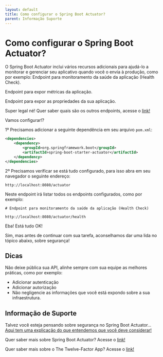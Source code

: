 ```yaml
---
layout: default
title: Como configurar o Spring Boot Actuator? 
parent: Informação Suporte
---
```

# Como configurar o Spring Boot Actuator?

O Spring Boot Actuator inclui vários recursos adicionais para ajudá-lo a monitorar e gerenciar seu aplicativo quando você o envia à produção, como por exemplo:
Endpoint para monitoramento da saúde da aplicação (Health Check).

Endpoint para expor métricas da aplicação.

Endpoint para expor as propriedades da sua aplicação.

Super legal né! Quer saber quais são os outros endpoints, acesse o [link!](https://docs.spring.io/spring-boot/docs/current/reference/html/production-ready-features.html#production-ready-endpoints)

Vamos configurar!?

1º Precisamos adicionar a seguinte dependência em seu arquivo `pom.xml`:

```xml
<dependencies>
	<dependency>
		<groupId>org.springframework.boot</groupId>
		<artifactId>spring-boot-starter-actuator</artifactId>
	</dependency>
</dependencies>
```

2º Precisamos verificar se está tudo configurado, para isso abra em seu navegador o seguinte endereço:

`http://localhost:8080/actuator`

Neste endpoint irá listar todos os endpoints configurados, como por exemplo:

```
# Endpoint para monitoramento da saúde da aplicação (Health Check)

http://localhost:8080/actuator/health
```

Eba! Está tudo OK!

Sim, mas antes de continuar com sua tarefa, aconselhamos dar uma lida no tópico abaixo, sobre segurança!

## Dicas

Não deixe pública sua API, alinhe sempre com sua equipe as melhores práticas, como por exemplo:

- Adicionar autenticação
- Adicionar autorização
- Não negligencie as informações que você está expondo sobre a sua infraestrutura.

## Informação de Suporte

Talvez você esteja pensando sobre segurança no Spring Boot Actuator... [Aqui tem uma explicação do que entendemos que você deve considerar!](../informacao_suporte/spring-actuator-security.md)

Quer saber mais sobre Spring Boot Actuator? Acesse o [link!](https://docs.spring.io/spring-boot/docs/current/reference/html/production-ready-features.html#production-ready-enabling)

Quer saber mais sobre o The Twelve-Factor App? Acesse o [link!](https://12factor.net/pt_br/)
